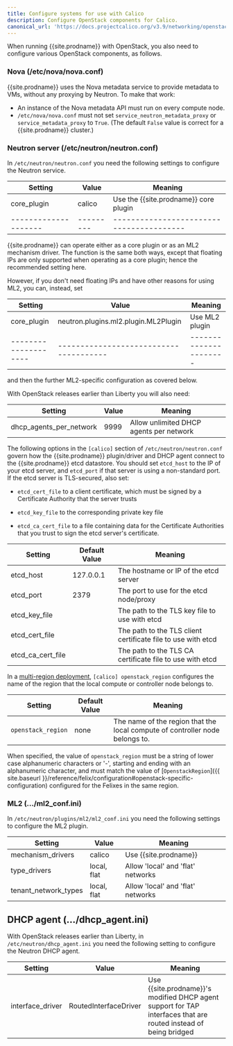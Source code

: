 ```yaml
---
title: Configure systems for use with Calico
description: Configure OpenStack components for Calico.
canonical_url: 'https://docs.projectcalico.org/v3.9/networking/openstack/configuration'
---
```


When running {{site.prodname}} with OpenStack, you also need to configure various
OpenStack components, as follows.

### Nova (/etc/nova/nova.conf)

{{site.prodname}} uses the Nova metadata service to provide metadata to VMs,
without any proxying by Neutron. To make that work:

-   An instance of the Nova metadata API must run on every compute node.
-   `/etc/nova/nova.conf` must not set `service_neutron_metadata_proxy`
    or `service_metadata_proxy` to `True`. (The default `False` value is
    correct for a {{site.prodname}} cluster.)

### Neutron server (/etc/neutron/neutron.conf)

In `/etc/neutron/neutron.conf` you need the following settings to
configure the Neutron service.

| Setting            | Value   | Meaning                                |
|--------------------|---------|----------------------------------------|
| core_plugin        | calico  | Use the {{site.prodname}} core plugin  |
|--------------------|---------|----------------------------------------|

{{site.prodname}} can operate either as a core plugin or as an ML2 mechanism driver.  The
function is the same both ways, except that floating IPs are only supported
when operating as a core plugin; hence the recommended setting here.

However, if you don't need floating IPs and have other reasons for using ML2,
you can, instead, set

| Setting            | Value                                | Meaning              |
|--------------------|--------------------------------------|----------------------|
| core_plugin        | neutron.plugins.ml2.plugin.ML2Plugin | Use ML2 plugin       |
|--------------------|--------------------------------------|----------------------|

and then the further ML2-specific configuration as covered below.

With OpenStack releases earlier than Liberty you will also need:

| Setting                 | Value                    | Meaning                    |
|-------------------------|--------------------------|----------------------------|
| dhcp_agents_per_network | 9999                     | Allow unlimited DHCP agents per network |

The following options in the `[calico]` section of `/etc/neutron/neutron.conf` govern how
the {{site.prodname}} plugin/driver and DHCP agent connect to the {{site.prodname}} etcd
datastore.  You should set `etcd_host` to the IP of your etcd server, and `etcd_port` if
that server is using a non-standard port.  If the etcd server is TLS-secured, also set:

-  `etcd_cert_file` to a client certificate, which must be signed by a Certificate
   Authority that the server trusts

-  `etcd_key_file` to the corresponding private key file

-  `etcd_ca_cert_file` to a file containing data for the Certificate Authorities that you
   trust to sign the etcd server's certificate.

| Setting           | Default Value | Meaning                                                      |
|-------------------|---------------|--------------------------------------------------------------|
| etcd_host         | 127.0.0.1     | The hostname or IP of the etcd server                        |
| etcd_port         | 2379          | The port to use for the etcd node/proxy                      |
| etcd_key_file     |               | The path to the TLS key file to use with etcd                |
| etcd_cert_file    |               | The path to the TLS client certificate file to use with etcd |
| etcd_ca_cert_file |               | The path to the TLS CA certificate file to use with etcd     |

In a [multi-region deployment](multiple-regions),
`[calico] openstack_region` configures the name of the region that the local compute or controller
node belongs to.

| Setting            | Default Value | Meaning                                                                      |
|--------------------|---------------|------------------------------------------------------------------------------|
| `openstack_region` | none          | The name of the region that the local compute of controller node belongs to. |

When specified, the value of `openstack_region` must be a string of lower case alphanumeric
characters or '-', starting and ending with an alphanumeric character, and must match the value of
[`OpenstackRegion`]({{ site.baseurl }}/reference/felix/configuration#openstack-specific-configuration)
configured for the Felixes in the same region.

### ML2 (.../ml2_conf.ini)

In `/etc/neutron/plugins/ml2/ml2_conf.ini` you need the following
settings to configure the ML2 plugin.

| Setting              | Value       | Meaning                           |
|----------------------|-------------|-----------------------------------|
| mechanism_drivers    | calico      | Use {{site.prodname}}             |
| type_drivers         | local, flat | Allow 'local' and 'flat' networks |
| tenant_network_types | local, flat | Allow 'local' and 'flat' networks |

DHCP agent (.../dhcp_agent.ini)
--------------------------------

With OpenStack releases earlier than Liberty, in
`/etc/neutron/dhcp_agent.ini` you need the following setting to
configure the Neutron DHCP agent.

| Setting          | Value                 | Meaning                                                                                                         |
|------------------|-----------------------|-----------------------------------------------------------------------------------------------------------------|
| interface_driver | RoutedInterfaceDriver | Use {{site.prodname}}'s modified DHCP agent support for TAP interfaces that are routed instead of being bridged |
